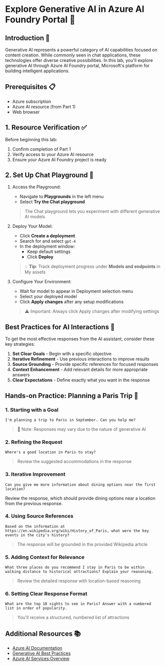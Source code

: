 # Explore Generative AI in Azure AI Foundry Portal 🤖

## Introduction 🎯
Generative AI represents a powerful category of AI capabilities focused on content creation. While commonly seen in chat applications, these technologies offer diverse creative possibilities. In this lab, you'll explore generative AI through Azure AI Foundry portal, Microsoft's platform for building intelligent applications.

## Prerequisites 📋
- Azure subscription
- Azure AI resource (from Part 1)
- Web browser

## 1. Resource Verification ✅
Before beginning this lab:
1. Confirm completion of Part 1
2. Verify access to your Azure AI resource
3. Ensure your Azure AI Foundry project is ready


## 2. Set Up Chat Playground 💭

1. Access the Playground:
   - Navigate to **Playgrounds** in the left menu
   - Select **Try the Chat playground**
   > The Chat playground lets you experiment with different generative AI models

2. Deploy Your Model:
   - Click **Create a deployment**
   - Search for and select `gpt-4`
   - In the deployment window:
     - Keep default settings
     - Click **Deploy**
   
   > 💡 **Tip**: Track deployment progress under **Models and endpoints** in My assets

3. Configure Your Environment:
   - Wait for model to appear in Deployment selection menu
   - Select your deployed model
   - Click **Apply changes** after any setup modifications
   > ⚠️ Important: Always click Apply changes after modifying settings

## Best Practices for AI Interactions 🎯

To get the most effective responses from the AI assistant, consider these key strategies:

1. **Set Clear Goals** - Begin with a specific objective
2. **Iterative Refinement** - Use previous interactions to improve results
3. **Source Grounding** - Provide specific references for focused responses
4. **Context Enhancement** - Add relevant details for more appropriate answers
5. **Clear Expectations** - Define exactly what you want in the response
## Hands-on Practice: Planning a Paris Trip 🗼

### 1. Starting with a Goal
```
I'm planning a trip to Paris in September. Can you help me?
```
> 📝 Note: Responses may vary due to the nature of generative AI

### 2. Refining the Request
```
Where's a good location in Paris to stay?
```
> Review the suggested accommodations in the response

### 3. Iterative Improvement
```
Can you give me more information about dining options near the first location?
```
Review the response, which should provide dining options near a location from the previous response.

### 4. Using Source References
```
Based on the information at https://en.wikipedia.org/wiki/History_of_Paris, what were the key events in the city's history?
```
> The response will be grounded in the provided Wikipedia article

### 5. Adding Context for Relevance
```
What three places do you recommend I stay in Paris to be within walking distance to historical attractions? Explain your reasoning.
```
> Review the detailed response with location-based reasoning

### 6. Setting Clear Response Format
```
What are the top 10 sights to see in Paris? Answer with a numbered list in order of popularity.
```
> You'll receive a structured, numbered list of attractions


## Additional Resources 📚
- [Azure AI Documentation](https://docs.microsoft.com/azure/cognitive-services/)
- [Generative AI Best Practices](https://learn.microsoft.com/azure/cognitive-services/openai/concepts/best-practices)
- [Azure AI Services Overview](https://azure.microsoft.com/services/cognitive-services/)